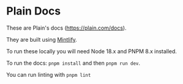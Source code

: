 # Plain Docs

These are Plain's docs (https://plain.com/docs).

They are built using [Mintlify](https://mintlify.com).

To run these locally you will need Node 18.x and PNPM 8.x installed.

To run the docs: `pnpm install` and then `pnpm run dev`.

You can run linting with `pnpm lint`
